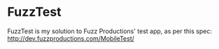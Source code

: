 FuzzTest
========

FuzzTest is my solution to Fuzz Productions' test app, as per this spec: http://dev.fuzzproductions.com/MobileTest/
